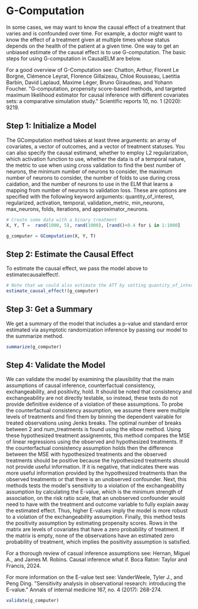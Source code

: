 # G-Computation
In some cases, we may want to know the causal effect of a treatment that varies and is 
confounded over time. For example, a doctor might want to know the effect of a treatment 
given at multiple times whose status depends on the health of the patient at a given time. 
One way to get an unbiased estimate of the causal effect is to use G-computation. The basic 
steps for using G-computation in CausalELM are below.

For a good overview of G-Computation see:
    Chatton, Arthur, Florent Le Borgne, Clémence Leyrat, Florence Gillaizeau, Chloé 
    Rousseau, Laetitia Barbin, David Laplaud, Maxime Léger, Bruno Giraudeau, and Yohann 
    Foucher. "G-computation, propensity score-based methods, and targeted maximum likelihood 
    estimator for causal inference with different covariates sets: a comparative simulation 
    study." Scientific reports 10, no. 1 (2020): 9219.

## Step 1: Initialize a Model
The GComputation method takes at least three arguments: an array of covariates, a vector of 
outcomes, and a vector of treatment statuses. You can also specify the causal estimand, 
whether to employ L2 regularization, which activation function to use, whether the data is 
of a temporal nature, the metric to use when using cross validation to find the best 
number of neurons, the minimum number of neurons to consider, the maximum number of neurons 
to consider, the number of folds to use during cross caidation, and the number of neurons to 
use in the ELM that learns a mapping from number of neurons to validation loss. These are 
options are specified with the following keyword arguments: quantity_of_interest, 
regularized, activation, temporal, validation_metric, min_neurons, max_neurons, folds, 
iterations, and approximator_neurons.
```julia
# Create some data with a binary treatment
X, Y, T =  rand(1000, 5), rand(1000), [rand()<0.4 for i in 1:1000]

g_computer = GComputation(X, Y, T)
```

## Step 2: Estimate the Causal Effect
To estimate the causal effect, we pass the model above to estimatecausaleffect!.
```julia
# Note that we could also estimate the ATT by setting quantity_of_interest="ATT"
estimate_causal_effect!(g_computer)
```

## Step 3: Get a Summary
We get a summary of the model that includes a p-value and standard error estimated via 
asymptotic randomization inference by passing our model to the summarize method.
```julia
summarize(g_computer)
```

## Step 4: Validate the Model
We can validate the model by examining the plausibility that the main assumptions of causal 
inference, counterfactual consistency, exchangeability, and positivity, hold. It should be 
noted that consistency and exchangeability are not directly testable, so instead, these 
tests do not provide definitive evidence of a violation of these assumptions. To probe the 
counterfactual consistency assumption, we assume there were multiple levels of treatments 
and find them by binning the dependent vairable for treated observations using Jenks breaks. 
The optimal number of breaks between 2 and num_treatments is found using the elbow method. 
Using these hypothesized treatment assignemnts, this method compares the MSE of linear 
regressions using the observed and hypothesized treatments. If the counterfactual 
consistency assumption holds then the difference between the MSE with hypothesized 
treatments and the observed treatments should be positive because the hypothesized 
treatments should not provide useful information. If it is negative, that indicates there 
was more useful information provided by the hypothesized treatments than the observed 
treatments or that there is an unobserved confounder. Next, this methods tests the model's 
sensitivity to a violation of the exchangeability assumption by calculating the E-value, 
which is the minimum strength of association, on the risk ratio scale, that an unobserved 
confounder would need to have with the treatment and outcome variable to fully explain away 
the estimated effect. Thus, higher E-values imply the model is more robust to a violation of 
the exchangeability assumption. Finally, this method tests the positivity assumption by 
estimating propensity scores. Rows in the matrix are levels of covariates that have a zero 
probability of treatment. If the matrix is empty, none of the observations have an estimated 
zero probability of treatment, which implies the positivity assumption is satisfied.


For a thorough review of casual inference assumptions see:
    Hernan, Miguel A., and James M. Robins. Causal inference what if. Boca Raton: Taylor and 
    Francis, 2024. 

For more information on the E-value test see:
    VanderWeele, Tyler J., and Peng Ding. "Sensitivity analysis in observational research: 
    introducing the E-value." Annals of internal medicine 167, no. 4 (2017): 268-274.
```julia
validate(g_computer)
```
